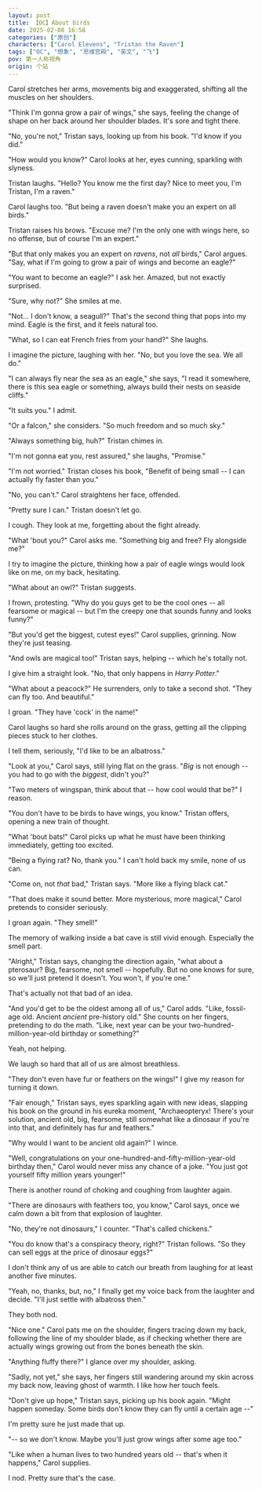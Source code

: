 ```yaml
---
layout: post
title: 【OC】About birds
date: 2025-02-08 16:58
categories: ["原创"]
characters: ["Carol Elevens", "Tristan the Raven"]
tags: ["OC", "想象", "思维宫殿", "英文", "飞"]
pov: 第一人称视角
origin: 个站
---
```


Carol stretches her arms, movements big and exaggerated, shifting all the muscles on her shoulders.

"Think I'm gonna grow a pair of wings," she says, feeling the change of shape on her back around her shoulder blades. It's sore and tight there.

"No, you're not," Tristan says, looking up from his book. "I'd know if you did."

"How would you know?" Carol looks at her, eyes cunning, sparkling with slyness.

Tristan laughs. "Hello? You know me the first day? Nice to meet you, I'm Tristan, I'm a raven."

Carol laughs too. "But being a raven doesn't make you an expert on all birds."

Tristan raises his brows. "Excuse me? I'm the only one with wings here, so no offense, but of course I'm an expert."

"But that only makes you an expert on *ravens*, not *all* birds," Carol argues. "Say, what if I'm going to grow a pair of wings and become an eagle?"

"You want to become an eagle?" I ask her. Amazed, but not exactly surprised.

"Sure, why not?" She smiles at me.

"Not... I don't know, a seagull?" That's the second thing that pops into my mind. Eagle is the first, and it feels natural too.

"What, so I can eat French fries from your hand?" She laughs.

I imagine the picture, laughing with her. "No, but you love the sea. We all do."

"I can always fly near the sea as an eagle," she says, "I read it somewhere, there is this sea eagle or something, always build their nests on seaside cliffs."

"It suits you." I admit.

"Or a falcon," she considers. "So much freedom and so much sky."

"Always something big, huh?" Tristan chimes in.

"I'm not gonna eat you, rest assured," she laughs, "Promise."

"I'm not worried." Tristan closes his book, "Benefit of being small -- I can actually fly faster than you."

"No, you can't." Carol straightens her face, offended.

"Pretty sure I can." Tristan doesn't let go.

I cough. They look at me, forgetting about the fight already.

"What 'bout you?" Carol asks me. "Something big and free? Fly alongside me?"

I try to imagine the picture, thinking how a pair of eagle wings would look like on me, on my back, hesitating.

"What about an owl?" Tristan suggests.

I frown, protesting. "Why do you guys get to be the cool ones -- all fearsome or magical -- but I'm the creepy one that sounds funny and looks funny?"

"But you'd get the biggest, cutest eyes!" Carol supplies, grinning. Now they're just teasing.

"And owls are magical too!" Tristan says, helping -- which he's totally not.

I give him a straight look. "No, that only happens in *Harry Potter*."

"What about a peacock?" He surrenders, only to take a second shot. "They can fly too. And beautiful."

I groan. "They have 'cock' in the name!"

Carol laughs so hard she rolls around on the grass, getting all the clipping pieces stuck to her clothes.

I tell them, seriously, "I'd like to be an albatross."

"Look at you," Carol says, still lying flat on the grass. "*Big* is not enough -- you had to go with the *biggest*, didn't you?"

"Two meters of wingspan, think about that -- how cool would that be?" I reason.

"You don't have to be birds to have wings, you know." Tristan offers, opening a new train of thought.

"What 'bout bats!" Carol picks up what he must have been thinking immediately, getting too excited.

"Being a flying rat? No, thank you." I can't hold back my smile, none of us can.

"Come on, not *that* bad," Tristan says. "More like a flying black cat."

"That does make it sound better. More mysterious, more magical," Carol pretends to consider seriously.

I groan again. "They smell!"

The memory of walking inside a bat cave is still vivid enough. Especially the smell part.

"Alright," Tristan says, changing the direction again, "what about a pterosaur? Big, fearsome, not smell -- hopefully. But no one knows for sure, so we'll just pretend it doesn't. You won't, if you're one."

That's actually not that bad of an idea.

"And you'd get to be the oldest among all of us," Carol adds. "Like, fossil-age old. Ancient *ancient* pre-history old." She counts on her fingers, pretending to do the math. "Like, next year can be your two-hundred-million-year-old birthday or something?"

Yeah, not helping.

We laugh so hard that all of us are almost breathless.

"They don't even have fur or feathers on the wings!" I give my reason for turning it down.

"Fair enough," Tristan says, eyes sparkling again with new ideas, slapping his book on the ground in his eureka moment, "Archaeopteryx! There's your solution, ancient old, big, fearsome, still somewhat like a dinosaur if you're into that, and definitely has fur and feathers."

"Why would I want to be ancient old again?" I wince.

"Well, congratulations on your one-hundred-and-fifty-million-year-old birthday then," Carol would never miss any chance of a joke. "You just got yourself fifty million years younger!"

There is another round of choking and coughing from laughter again.

"There are dinosaurs with feathers too, you know," Carol says, once we calm down a bit from that explosion of laughter.

"No, they're not dinosaurs," I counter. "That's called chickens."

"You do know that's a conspiracy theory, right?" Tristan follows. "So they can sell eggs at the price of dinosaur eggs?"

I don't think any of us are able to catch our breath from laughing for at least another five minutes.

"Yeah, no, thanks, but, no," I finally get my voice back from the laughter and decide. "I'll just settle with albatross then."

They both nod.

"Nice one." Carol pats me on the shoulder, fingers tracing down my back, following the line of my shoulder blade, as if checking whether there are actually wings growing out from the bones beneath the skin.

"Anything fluffy there?" I glance over my shoulder, asking.

"Sadly, not yet," she says, her fingers still wandering around my skin across my back now, leaving ghost of warmth. I like how her touch feels.

"Don't give up hope," Tristan says, picking up his book again. "Might happen someday. Some birds don't know they can fly until a certain age --"

I'm pretty sure he just made that up.

"-- so we don't know. Maybe you'll just grow wings after some age too."

"Like when a human lives to two hundred years old -- that's when it happens," Carol supplies.

I nod. Pretty sure that's the case.

